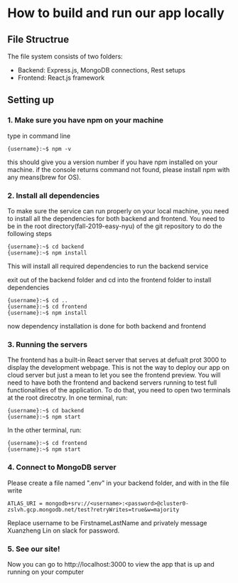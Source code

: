 # How to build and run our app locally
## File Structrue
The file system consists of two folders:
- Backend: Express.js, MongoDB connections, Rest setups
- Frontend: React.js framework
## Setting up
### 1. Make sure you have npm on your machine
type in command line 
```console
{username}:~$ npm -v
```
this should give you a version number if you have npm installed on your machine.
if the console returns command not found, please install npm with any means(brew for OS).
### 2. Install all dependencies
To make sure the service can run properly on your local machine, you need to install all the dependencies for both backend and frontend. You need to be in the root directory(fall-2019-easy-nyu) of the git repository to do the following steps
```console
{username}:~$ cd backend
{username}:~$ npm install
```
This will install all required dependencies to run the backend service

exit out of the backend folder and cd into the frontend folder to install dependencies 
```console
{username}:~$ cd ..
{username}:~$ cd frontend
{username}:~$ npm install
```
now dependency installation is done for both backend and frontend
### 3. Running the servers
The frontend has a built-in React server that serves at defualt prot 3000 to display the development webpage. This is not the way to deploy our app on cloud server but just a mean to let you see the frontend preview.
You will need to have both the frontend and backend servers running to test full functionalities of the application.
To do that, you need to open two terminals at the root direcotry.
In one terminal, run:
```console
{username}:~$ cd backend
{username}:~$ npm start
```
In the other terminal, run:
```console
{username}:~$ cd frontend
{username}:~$ npm start
```
### 4. Connect to MongoDB server
Please create a file named ".env" in your backend folder, and with in the file write
```
ATLAS_URI = mongodb+srv://<username>:<password>@cluster0-zslvh.gcp.mongodb.net/test?retryWrites=true&w=majority
```
Replace username to be FirstnameLastName and privately message Xuanzheng Lin on slack for password.
  
### 5. See our site!
Now you can go to http://localhost:3000 to view the app that is up and running on your computer
